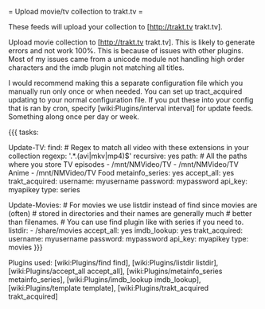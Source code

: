 = Upload movie/tv collection to trakt.tv =

These feeds will upload your collection to [http://trakt.tv trakt.tv].

Upload movie collection to [http://trakt.tv trakt.tv].
This is likely to generate errors and not work 100%. This is because of issues with other plugins. Most of my issues came from a unicode module not handling high order characters and the imdb plugin not matching all titles.

I would recommend making this a separate configuration file which you manually run only once or when needed. You can set up tract_acquired updating to your normal configuration file. If you put these into your config that is ran by cron, specify [wiki:Plugins/interval interval] for update feeds. Something along once per day or week.

{{{
tasks:

  Update-TV:
    find:
      # Regex to match all video with these extensions in your collection
      regexp: '.*\.(avi|mkv|mp4)$'
      recursive: yes
      path:
        # All the paths where you store TV episodes
        - /mnt/NMVideo/TV
        - /mnt/NMVideo/TV Anime
        - /mnt/NMVideo/TV Food
    metainfo_series: yes
    accept_all: yes
    trakt_acquired:
      username: myusername
      password: mypassword
      api_key: myapikey
      type: series

  Update-Movies:
    # For movies we use listdir instead of find since movies are (often) 
    # stored in directories and their names are generally much 
    # better than filenames.
    # You can use find plugin like with series if you need to.
    listdir:
      - /share/movies
    accept_all: yes
    imdb_lookup: yes
    trakt_acquired:
      username: myusername
      password: mypassword
      api_key: myapikey
      type: movies
}}}

Plugins used: [wiki:Plugins/find find], [wiki:Plugins/listdir listdir], [wiki:Plugins/accept_all accept_all], [wiki:Plugins/metainfo_series metainfo_series], [wiki:Plugins/imdb_lookup imdb_lookup], [wiki:Plugins/template template], [wiki:Plugins/trakt_acquired trakt_acquired]
